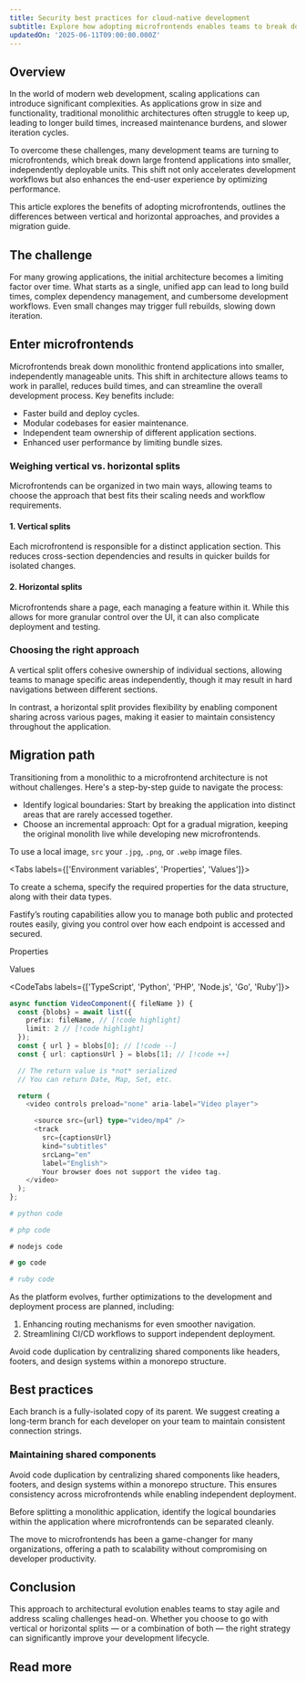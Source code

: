 ```yaml
---
title: Security best practices for cloud-native development
subtitle: Explore how adopting microfrontends enables teams to break down monolithic applications, accelerate development workflows, and enhance user experience by optimizing build times and modularizing code.
updatedOn: '2025-06-11T09:00:00.000Z'
---
```


## Overview

In the world of modern web development, scaling applications can introduce significant complexities. As applications grow in size and functionality, traditional monolithic architectures often struggle to keep up, leading to longer build times, increased maintenance burdens, and slower iteration cycles.

To overcome these challenges, many development teams are turning to microfrontends, which break down large frontend applications into smaller, independently deployable units. This shift not only accelerates development workflows but also enhances the end-user experience by optimizing performance.

<MegaLink tag="Case Study" title="Retool uses the Neon API to manage over 300,000 databases with just one engineer — handling everything from provisioning to quota enforcement." url="/blog/how-retool-uses-retool-and-the-neon-api-to-manage-300k-postgres-databases" />

This article explores the benefits of adopting microfrontends, outlines the differences between vertical and horizontal approaches, and provides a migration guide.

<CTA title="Start building" description="Sign up today and claim $100 in credits when you upgrade." buttonText="Claim offer" buttonUrl="https://fyi.neon.tech/credits" />

## The challenge

For many growing applications, the initial architecture becomes a limiting factor over time. What starts as a single, unified app can lead to long build times, complex dependency management, and cumbersome development workflows. Even small changes may trigger full rebuilds, slowing down iteration.

## Enter microfrontends

Microfrontends break down monolithic frontend applications into smaller, independently manageable units. This shift in architecture allows teams to work in parallel, reduces build times, and can streamline the overall development process. Key benefits include:

- Faster build and deploy cycles.
- Modular codebases for easier maintenance.
- Independent team ownership of different application sections.
- Enhanced user performance by limiting bundle sizes.

### Weighing vertical vs. horizontal splits

Microfrontends can be organized in two main ways, allowing teams to choose the approach that best fits their scaling needs and workflow requirements.

#### 1. Vertical splits

Each microfrontend is responsible for a distinct application section. This reduces cross-section dependencies and results in quicker builds for isolated changes.

#### 2. Horizontal splits

Microfrontends share a page, each managing a feature within it. While this allows for more granular control over the UI, it can also complicate deployment and testing.

### Choosing the right approach

A vertical split offers cohesive ownership of individual sections, allowing teams to manage specific areas independently, though it may result in hard navigations between different sections.

In contrast, a horizontal split provides flexibility by enabling component sharing across various pages, making it easier to maintain consistency throughout the application.

## Migration path

Transitioning from a monolithic to a microfrontend architecture is not without challenges. Here's a step-by-step guide to navigate the process:

- Identify logical boundaries: Start by breaking the application into distinct areas that are rarely accessed together.
- Choose an incremental approach: Opt for a gradual migration, keeping the original monolith live while developing new microfrontends.

To use a local image, `src` your `.jpg`, `.png`, or `.webp` image files.

<Tabs labels={['Environment variables', 'Properties', 'Values']}>

<TabItem>

To create a schema, specify the required properties for the data structure, along with their data types.

Fastify’s routing capabilities allow you to manage both public and protected routes easily, giving you control over how each endpoint is accessed and secured.

</TabItem>

<TabItem>

Properties

</TabItem>

<TabItem>

Values

</TabItem>

</Tabs>

<CodeTabs labels={['TypeScript', 'Python', 'PHP', 'Node.js', 'Go', 'Ruby']}>

```typescript
async function VideoComponent({ fileName }) {
  const {blobs} = await list({
    prefix: fileName, // [!code highlight]
    limit: 2 // [!code highlight]
  });
  const { url } = blobs[0]; // [!code --]
  const { url: captionsUrl } = blobs[1]; // [!code ++]

  // The return value is *not* serialized
  // You can return Date, Map, Set, etc.

  return (
    <video controls preload="none" aria-label="Video player">

      <source src={url} type="video/mp4" />
      <track
        src={captionsUrl}
        kind="subtitles"
        srcLang="en"
        label="English">
        Your browser does not support the video tag.
    </video>
  );
};
```

```python
# python code
```

```php
# php code
```

```nodejs
# nodejs code
```

```go
# go code
```

```ruby
# ruby code
```

</CodeTabs>

As the platform evolves, further optimizations to the development and deployment process are planned, including:

1. Enhancing routing mechanisms for even smoother navigation.
2. Streamlining CI/CD workflows to support independent deployment.

Avoid code duplication by centralizing shared components like headers, footers, and design systems within a monorepo structure.

## Best practices

Each branch is a fully-isolated copy of its parent. We suggest creating a long-term branch for each developer on your team to maintain consistent connection strings.

### Maintaining shared components

Avoid code duplication by centralizing shared components like headers, footers, and design systems within a monorepo structure. This ensures consistency across microfrontends while enabling independent deployment.

Before splitting a monolithic application, identify the logical boundaries within the application where microfrontends can be separated cleanly.

The move to microfrontends has been a game-changer for many organizations, offering a path to scalability without compromising on developer productivity.

## Conclusion

This approach to architectural evolution enables teams to stay agile and address scaling challenges head-on. Whether you choose to go with vertical or horizontal splits — or a combination of both — the right strategy can significantly improve your development lifecycle.

## Read more
